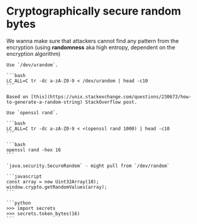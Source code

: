 # Cryptographically secure random bytes

We wanna make sure that attackers cannot find any pattern from the encryption (using **randomness** aka high entropy, dependent on the encryption algorithm)

~~~admonish example title="*nix"
Use `/dev/urandom`.

```bash
LC_ALL=C tr -dc a-zA-Z0-9 < /dev/urandom | head -c10
```

Based on [this](https://unix.stackexchange.com/questions/230673/how-to-generate-a-random-string) StackOverflow post.
~~~

~~~admonish example title="OpenSSL"
Use `openssl rand`.

```bash
LC_ALL=C tr -dc a-zA-Z0-9 < <(openssl rand 1000) | head -c10
```

```bash
openssl rand -hex 16
```
~~~

~~~admonish example title="Java"
`java.security.SecureRandom` - might pull from `/dev/random`
~~~

~~~admonish example title="JavaScript"
```javascript
const array = new Uint32Array(10);
window.crypto.getRandomValues(array);
```
~~~

~~~admonish example title="Python"
```python
>>> import secrets
>>> secrets.token_bytes(16)
```
~~~